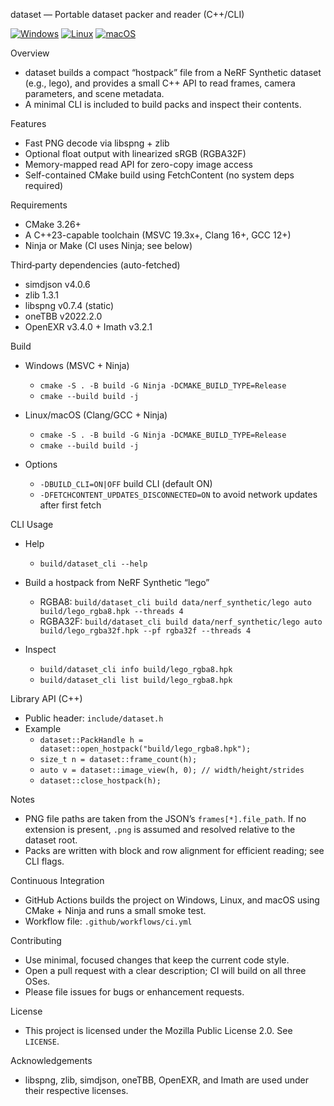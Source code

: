 dataset — Portable dataset packer and reader (C++/CLI)

[![Windows](https://github.com/HinaPE/dataset/actions/workflows/windows-build.yml/badge.svg)](https://github.com/HinaPE/dataset/actions/workflows/windows-build.yml)
[![Linux](https://github.com/HinaPE/dataset/actions/workflows/linux-build.yml/badge.svg)](https://github.com/HinaPE/dataset/actions/workflows/linux-build.yml)
[![macOS](https://github.com/HinaPE/dataset/actions/workflows/macos-build.yml/badge.svg)](https://github.com/HinaPE/dataset/actions/workflows/macos-build.yml)

Overview
- dataset builds a compact “hostpack” file from a NeRF Synthetic dataset (e.g., lego), and provides a small C++ API to read frames, camera parameters, and scene metadata.
- A minimal CLI is included to build packs and inspect their contents.

Features
- Fast PNG decode via libspng + zlib
- Optional float output with linearized sRGB (RGBA32F)
- Memory-mapped read API for zero-copy image access
- Self-contained CMake build using FetchContent (no system deps required)

Requirements
- CMake 3.26+
- A C++23-capable toolchain (MSVC 19.3x+, Clang 16+, GCC 12+)
- Ninja or Make (CI uses Ninja; see below)

Third‑party dependencies (auto-fetched)
- simdjson v4.0.6
- zlib 1.3.1
- libspng v0.7.4 (static)
- oneTBB v2022.2.0
- OpenEXR v3.4.0 + Imath v3.2.1

Build
- Windows (MSVC + Ninja)
  - `cmake -S . -B build -G Ninja -DCMAKE_BUILD_TYPE=Release`
  - `cmake --build build -j`

- Linux/macOS (Clang/GCC + Ninja)
  - `cmake -S . -B build -G Ninja -DCMAKE_BUILD_TYPE=Release`
  - `cmake --build build -j`

- Options
  - `-DBUILD_CLI=ON|OFF` build CLI (default ON)
  - `-DFETCHCONTENT_UPDATES_DISCONNECTED=ON` to avoid network updates after first fetch

CLI Usage
- Help
  - `build/dataset_cli --help`

- Build a hostpack from NeRF Synthetic “lego”
  - RGBA8: `build/dataset_cli build data/nerf_synthetic/lego auto build/lego_rgba8.hpk --threads 4`
  - RGBA32F: `build/dataset_cli build data/nerf_synthetic/lego auto build/lego_rgba32f.hpk --pf rgba32f --threads 4`

- Inspect
  - `build/dataset_cli info build/lego_rgba8.hpk`
  - `build/dataset_cli list build/lego_rgba8.hpk`

Library API (C++)
- Public header: `include/dataset.h`
- Example
  - `dataset::PackHandle h = dataset::open_hostpack("build/lego_rgba8.hpk");`
  - `size_t n = dataset::frame_count(h);`
  - `auto v = dataset::image_view(h, 0); // width/height/strides`
  - `dataset::close_hostpack(h);`

Notes
- PNG file paths are taken from the JSON’s `frames[*].file_path`. If no extension is present, `.png` is assumed and resolved relative to the dataset root.
- Packs are written with block and row alignment for efficient reading; see CLI flags.

Continuous Integration
- GitHub Actions builds the project on Windows, Linux, and macOS using CMake + Ninja and runs a small smoke test.
- Workflow file: `.github/workflows/ci.yml`

Contributing
- Use minimal, focused changes that keep the current code style.
- Open a pull request with a clear description; CI will build on all three OSes.
- Please file issues for bugs or enhancement requests.

License
- This project is licensed under the Mozilla Public License 2.0. See `LICENSE`.

Acknowledgements
- libspng, zlib, simdjson, oneTBB, OpenEXR, and Imath are used under their respective licenses.
